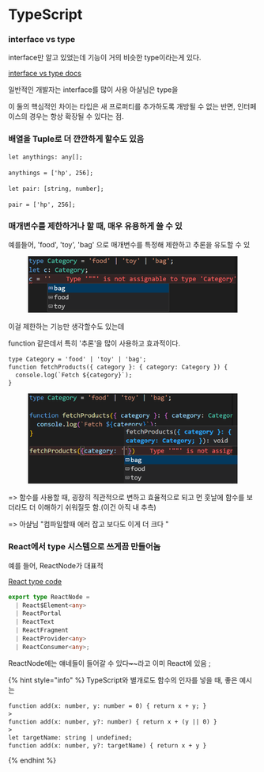 # TypeScript

### interface vs type

interface만 알고 있었는데 기능이 거의 비슷한 type이라는게 있다.

[interface vs type docs](https://www.typescriptlang.org/ko/docs/handbook/2/everyday-types.html#%ED%83%80%EC%9E%85-%EB%B3%84%EC%B9%AD%EA%B3%BC-%EC%9D%B8%ED%84%B0%ED%8E%98%EC%9D%B4%EC%8A%A4%EC%9D%98-%EC%B0%A8%EC%9D%B4%EC%A0%90)

일반적인 개발자는 interface를 많이 사용 아샬님은 type을

이 둘의 핵심적인 차이는 타입은 새 프로퍼티를 추가하도록 개방될 수 없는 반면, 인터페이스의 경우는 항상 확장될 수 있다는 점.



### 배열을 Tuple로 더 깐깐하게 할수도 있음

```
let anythings: any[];

anythings = ['hp', 256];

let pair: [string, number];

pair = ['hp', 256];
```



### 매개변수를 제한하거나 할 때, 매우 유용하게 쓸 수 있

예를들어, 'food', 'toy', 'bag' 으로 매개변수를 특정해 제한하고 추론을 유도할 수 있

<figure><img src="../.gitbook/assets/image.png" alt=""><figcaption></figcaption></figure>

이걸 제한하는 기능만 생각할수도 있는데

function 같은데서 특히 '추론'을 많이 사용하고 효과적이다.

```
type Category = 'food' | 'toy' | 'bag';
function fetchProducts({ category }: { category: Category }) {
  console.log(`Fetch ${category}`);
}
```

<figure><img src="../.gitbook/assets/image (3).png" alt=""><figcaption></figcaption></figure>

\=> 함수를 사용할 때, 굉장히 직관적으로 변하고 효율적으로 되고 먼 훗날에 함수를 보더라도 더 이해하기 쉬워질듯 함.(이건 아직 내 추측)

\=> 아샬님 "컴파일할때 에러 잡고 보다도 이게 더 크다 "



### React에서 type 시스템으로  쓰게끔 만들어놈

예를 들어, ReactNode가 대표적

[React type code](https://github.com/facebook/react/blob/main/packages/shared/ReactTypes.js)

```typescript
export type ReactNode =
  | React$Element<any>
  | ReactPortal
  | ReactText
  | ReactFragment
  | ReactProvider<any>
  | ReactConsumer<any>;
```

ReactNode에는 얘네들이 들어갈 수 있다~~\~~~\~라고 이미 React에 있음 ;



{% hint style="info" %}
TypeScript와 별개로도 함수의 인자를 넣을 때, 좋은 예시는&#x20;

```
function add(x: number, y: number = 0) { return x + y; }
>
function add(x: number, y?: number) { return x + (y || 0) }
>
let targetName: string | undefined;
function add(x: number, y?: targetName) { return x + y }
```
{% endhint %}





